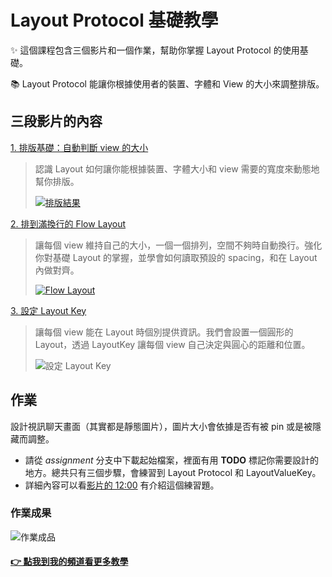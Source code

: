 #  Layout Protocol 基礎教學
✨ 這個課程包含三個影片和一個作業，幫助你掌握 Layout Protocol 的使用基礎。

📚 Layout Protocol 能讓你根據使用者的裝置、字體和 View 的大小來調整排版。

## 三段影片的內容
[1. 排版基礎：自動判斷 view 的大小](https://youtu.be/du_Bl7Br9DM)
>認識 Layout 如何讓你能根據裝置、字體大小和 view 需要的寬度來動態地幫你排版。
>
>[![排版結果](https://user-images.githubusercontent.com/73167311/174437613-b0ec82f6-0126-4c83-a859-b14559a59250.png)](https://youtu.be/du_Bl7Br9DM)

[2. 排到滿換行的 Flow Layout](https://youtu.be/v8Epp_8ZAOc)
> 讓每個 view 維持自己的大小，一個一個排列，空間不夠時自動換行。強化你對基礎 Layout 的掌握，並學會如何讀取預設的 spacing，和在 Layout 內做對齊。
>
>[![Flow Layout](https://user-images.githubusercontent.com/73167311/174437617-1ba3ecc2-4a64-49bb-9336-6748a7dac3fc.png)](https://youtu.be/v8Epp_8ZAOc)

[3. 設定 Layout Key](https://youtu.be/mGDabtyxoqA)
> 讓每個 view 能在 Layout 時個別提供資訊。我們會設置一個圓形的 Layout，透過 LayoutKey 讓每個 view 自己決定與圓心的距離和位置。
> 
>![設定 Layout Key](https://user-images.githubusercontent.com/73167311/174438096-cc2af9c9-67e3-48ee-855a-4c681e8b59fc.gif)

## 作業
設計視訊聊天畫面（其實都是靜態圖片），圖片大小會依據是否有被 pin 或是被隱藏而調整。
  * 請從 _assignment_ 分支中下載起始檔案，裡面有用 **TODO** 標記你需要設計的地方。總共只有三個步驟，會練習到 Layout Protocol 和 LayoutValueKey。
  * 詳細內容可以看[影片的 12:00](https://youtu.be/mGDabtyxoqA?t=721) 有介紹這個練習題。


### 作業成果
![作業成品](https://user-images.githubusercontent.com/73167311/174431041-ae9b074c-086e-42ca-8a3c-9f4ea96184f0.gif)


#### [👉 點我到我的頻道看更多教學](https://www.youtube.com/ChaoCode)
